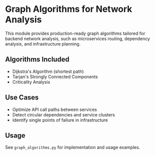 # Graph Algorithms for Network Analysis

This module provides production-ready graph algorithms tailored for backend network analysis, such as microservices routing, dependency analysis, and infrastructure planning.

## Algorithms Included

- Dijkstra's Algorithm (shortest path)
- Tarjan's Strongly Connected Components
- Criticality Analysis

## Use Cases

- Optimize API call paths between services
- Detect circular dependencies and service clusters
- Identify single points of failure in infrastructure

## Usage

See `graph_algorithms.py` for implementation and usage examples.
